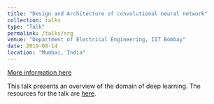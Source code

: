 ```yaml
---
title: "Design and Architecture of convolutional neural network"
collection: talks
type: "Talk"
permalink: /talks/srg
venue: "Department of Electrical Engineering, IIT Bombay"
date: 2019-08-14
location: "Mumbai, India"
---
```

[More information here](https://www.ee.iitb.ac.in/~eestudentrg/sessions.php?phase=8#s84)

This talk presents an overview of the domain of deep learning. The resources for the talk are [here](/images/srg.pdf "Presentation PDF").

